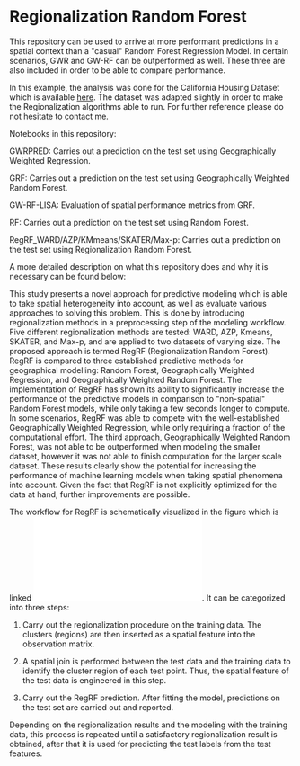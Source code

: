 # Regionalization Random Forest
This repository can be used to arrive at more performant predictions in a spatial context than a "casual" Random Forest Regression Model. In certain scenarios, GWR and GW-RF can be outperformed as well. These three are also included in order to be able to compare performance.

In this example, the analysis was done for the California Housing Dataset which is available [here](https://www.dcc.fc.up.pt/~ltorgo/Regression/cal_housing).
The dataset was adapted slightly in order to make the Regionalization algorithms able to run. For further reference please do not hesitate to contact me.

Notebooks in this repository:

GWRPRED: Carries out a prediction on the test set using Geographically Weighted Regression.

GRF: Carries out a prediction on the test set using Geographically Weighted Random Forest.

GW-RF-LISA: Evaluation of spatial performance metrics from GRF.

RF: Carries out a prediction on the test set using Random Forest.

RegRF_WARD/AZP/KMmeans/SKATER/Max-p: Carries out a prediction on the test set using Regionalization Random Forest.


A more detailed description on what this repository does and why it is necessary can be found below:

This study presents a novel approach for predictive modeling which is able to take spatial heterogeneity into account, as well as evaluate various approaches to solving this problem. This is done by introducing regionalization methods in a preprocessing step of the modeling workflow. Five different regionalization methods are tested: WARD, AZP, Kmeans, SKATER, and Max-p, and are applied to two datasets of varying size. The proposed approach is termed RegRF (Regionalization Random Forest). RegRF is compared to three established predictive methods for geographical modelling: Random Forest, Geographically Weighted Regression, and Geographically Weighted Random Forest. The implementation of RegRF has shown its ability to significantly increase the performance of the predictive models in comparison to "non-spatial" Random Forest models, while only taking a few seconds longer to compute. In some scenarios, RegRF was able to compete with the well-established Geographically Weighted Regression, while only requiring a fraction of the computational effort. The third approach, Geographically Weighted Random Forest, was not able to be outperformed when modeling the smaller dataset, however it was not able to finish computation for the larger scale dataset. These results clearly show the potential for increasing the performance of machine learning models when taking spatial phenomena into account. Given the fact that RegRF is not explicitly optimized for the data at hand, further improvements are possible.

The workflow for RegRF is schematically visualized in the figure which is linked ![here](Workflow.pdf). It can be categorized into three steps:

1. Carry out the regionalization procedure on the training data. The clusters (regions) are then inserted as a spatial feature into the observation matrix. 

2.	A spatial join is performed between the test data and the training data to identify the cluster region of each test point. Thus, the spatial feature of the test data is engineered in this step. 

3.	Carry out the RegRF prediction. After fitting the model, predictions on the test set are carried out and reported.

Depending on the regionalization results and the modeling with the training data, this process is repeated until a satisfactory regionalization result is obtained, after that it is used for predicting the test labels from the test features.
